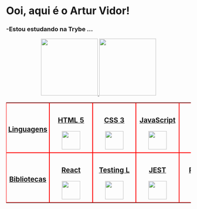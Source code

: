 <h1>Ooi, aqui é o Artur Vidor!</h1>

<h3>-Estou estudando na Trybe ...</h3>

<div align="center">
<a href="https://github.com/vidorartur">
<img height="155em" src="https://github-readme-stats.vercel.app/api?username=vidorartur&theme=dark&show_icons=true"/>
<img height="155em" src="https://github-readme-stats.vercel.app/api/top-langs/?username=vidorartur&layout=compact&langs_count=7&theme=dark"/>
</div>
  




<table>
  <tbody>
    <tr style="display: flex;">
      <td style="border: solid red 1px; width: 100px; display: flex; flex-direction: column; justify-content: center; align-items: center; padding: 0.5rem;">
        <h3>Linguagens</h3>
      </td>
      <td style="border: solid red 1px; width: 100px; display: flex; flex-direction: column; justify-content: center; align-items: center; padding: 0.5rem;">
        <h3>HTML 5</h3>
        <img height="50em" src="https://upload.wikimedia.org/wikipedia/commons/thumb/6/61/HTML5_logo_and_wordmark.svg/2048px-HTML5_logo_and_wordmark.svg.png" />        
      </td>
      <td  style="border: solid red 1px; width: 100px; display: flex; flex-direction: column; justify-content: center; align-items: center; padding: 0.5rem;">
        <h3>CSS 3</h3>
        <img height="50em" src="https://logospng.org/download/css-3/logo-css-3-2048.png" />
      </td>
      <td  style="border: solid red 1px; width: 100px; display: flex; flex-direction: column; justify-content: center; align-items: center; padding: 0.5rem;">
        <h3>JavaScript</h3>
<img height="50em" src="https://www.pikpng.com/pngl/b/382-3820251_understand-javascripts-this-keyword-in-depth-from-javascript.png" />
      </td>
      <td  style="border: solid red 1px; width: 100px; display: flex; flex-direction: column; justify-content: center; align-items: center; padding: 0.5rem;">
        <h3>SQL</h3>
<img height="50em" src="https://banner2.cleanpng.com/20190129/qlx/kisspng-logo-mysql-organization-brand-database-mysql-development-5c507af1d46325.50972441154877822587.jpg" />
      </td>
    </tr>
    <tr style="display: flex;">
      <td style="border: solid red 1px; width: 100px; display: flex; flex-direction: column; justify-content: center; align-items: center; padding: 0.5rem;">
        <h3>Bibliotecas</h3>
      </td>
      <td style="border: solid red 1px; width: 100px; display: flex; flex-direction: column; justify-content: center; align-items: center; padding: 0.5rem;">
        <h3>React</h3>
        <img height="50em" src="https://user-images.githubusercontent.com/90942386/187542014-c4f6c276-802e-4bd8-93c8-2d679a21f348.png" />
      </td>
      <td  style="border: solid red 1px; width: 100px; display: flex; flex-direction: column; justify-content: center; align-items: center; padding: 0.5rem;">
        <h3>Testing L</h3>
      <img height="50em" src="https://testing-library.com/img/octopus-128x128.png" />
      </td>
      <td  style="border: solid red 1px; width: 100px; display: flex; flex-direction: column; justify-content: center; align-items: center; padding: 0.5rem;">
        <h3>JEST</h3>
        <img height="50em" src="https://seeklogo.com/images/J/jest-logo-F9901EBBF7-seeklogo.com.png" />
      </td>
      <td  style="border: solid red 1px; width: 100px; display: flex; flex-direction: column; justify-content: center; align-items: center; padding: 0.5rem;">
        <h3>REDUX</h3>
<img height="50em" src="https://upload.wikimedia.org/wikipedia/commons/4/49/Redux.png" />
      </td>
    </tr>
  </tbody>
</table>


